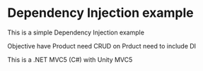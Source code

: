 Dependency Injection example
==========
This is a simple Dependency Injection example

Objective
have Product 
need CRUD on Prduct
need to include DI 



This is a .NET MVC5 (C#) with Unity MVC5

